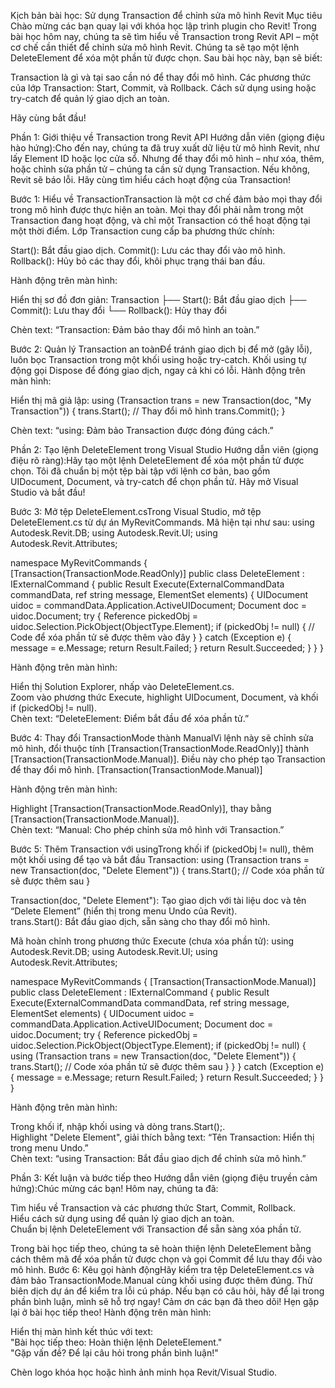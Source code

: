 Kịch bản bài học: Sử dụng Transaction để chỉnh sửa mô hình Revit
Mục tiêu
Chào mừng các bạn quay lại với khóa học lập trình plugin cho Revit! Trong bài học hôm nay, chúng ta sẽ tìm hiểu về Transaction trong Revit API – một cơ chế cần thiết để chỉnh sửa mô hình Revit. Chúng ta sẽ tạo một lệnh DeleteElement để xóa một phần tử được chọn. Sau bài học này, bạn sẽ biết:

Transaction là gì và tại sao cần nó để thay đổi mô hình.
Các phương thức của lớp Transaction: Start, Commit, và Rollback.
Cách sử dụng using hoặc try-catch để quản lý giao dịch an toàn.

Hãy cùng bắt đầu!

Phần 1: Giới thiệu về Transaction trong Revit API
Hướng dẫn viên (giọng điệu hào hứng):Cho đến nay, chúng ta đã truy xuất dữ liệu từ mô hình Revit, như lấy Element ID hoặc lọc cửa sổ. Nhưng để thay đổi mô hình – như xóa, thêm, hoặc chỉnh sửa phần tử – chúng ta cần sử dụng Transaction. Nếu không, Revit sẽ báo lỗi. Hãy cùng tìm hiểu cách hoạt động của Transaction!

Bước 1: Hiểu về TransactionTransaction là một cơ chế đảm bảo mọi thay đổi trong mô hình được thực hiện an toàn. Mọi thay đổi phải nằm trong một Transaction đang hoạt động, và chỉ một Transaction có thể hoạt động tại một thời điểm. Lớp Transaction cung cấp ba phương thức chính:

Start(): Bắt đầu giao dịch.
Commit(): Lưu các thay đổi vào mô hình.
Rollback(): Hủy bỏ các thay đổi, khôi phục trạng thái ban đầu.

Hành động trên màn hình:  

Hiển thị sơ đồ đơn giản:  Transaction
├── Start(): Bắt đầu giao dịch
├── Commit(): Lưu thay đổi
└── Rollback(): Hủy thay đổi


Chèn text: “Transaction: Đảm bảo thay đổi mô hình an toàn.”


Bước 2: Quản lý Transaction an toànĐể tránh giao dịch bị để mở (gây lỗi), luôn bọc Transaction trong một khối using hoặc try-catch. Khối using tự động gọi Dispose để đóng giao dịch, ngay cả khi có lỗi.
Hành động trên màn hình:  

Hiển thị mã giả lập:  using (Transaction trans = new Transaction(doc, "My Transaction"))
{
    trans.Start();
    // Thay đổi mô hình
    trans.Commit();
}


Chèn text: “using: Đảm bảo Transaction được đóng đúng cách.”




Phần 2: Tạo lệnh DeleteElement trong Visual Studio
Hướng dẫn viên (giọng điệu rõ ràng):Hãy tạo một lệnh DeleteElement để xóa một phần tử được chọn. Tôi đã chuẩn bị một tệp bài tập với lệnh cơ bản, bao gồm UIDocument, Document, và try-catch để chọn phần tử. Hãy mở Visual Studio và bắt đầu!

Bước 3: Mở tệp DeleteElement.csTrong Visual Studio, mở tệp DeleteElement.cs từ dự án MyRevitCommands. Mã hiện tại như sau:
using Autodesk.Revit.DB;
using Autodesk.Revit.UI;
using Autodesk.Revit.Attributes;

namespace MyRevitCommands
{
    [Transaction(TransactionMode.ReadOnly)]
    public class DeleteElement : IExternalCommand
    {
        public Result Execute(ExternalCommandData commandData, ref string message, ElementSet elements)
        {
            UIDocument uidoc = commandData.Application.ActiveUIDocument;
            Document doc = uidoc.Document;
            try
            {
                Reference pickedObj = uidoc.Selection.PickObject(ObjectType.Element);
                if (pickedObj != null)
                {
                    // Code để xóa phần tử sẽ được thêm vào đây
                }
            }
            catch (Exception e)
            {
                message = e.Message;
                return Result.Failed;
            }
            return Result.Succeeded;
        }
    }
}

Hành động trên màn hình:  

Hiển thị Solution Explorer, nhấp vào DeleteElement.cs.  
Zoom vào phương thức Execute, highlight UIDocument, Document, và khối if (pickedObj != null).  
Chèn text: “DeleteElement: Điểm bắt đầu để xóa phần tử.”


Bước 4: Thay đổi TransactionMode thành ManualVì lệnh này sẽ chỉnh sửa mô hình, đổi thuộc tính [Transaction(TransactionMode.ReadOnly)] thành [Transaction(TransactionMode.Manual)]. Điều này cho phép tạo Transaction để thay đổi mô hình.
[Transaction(TransactionMode.Manual)]

Hành động trên màn hình:  

Highlight [Transaction(TransactionMode.ReadOnly)], thay bằng [Transaction(TransactionMode.Manual)].  
Chèn text: “Manual: Cho phép chỉnh sửa mô hình với Transaction.”


Bước 5: Thêm Transaction với usingTrong khối if (pickedObj != null), thêm một khối using để tạo và bắt đầu Transaction:
using (Transaction trans = new Transaction(doc, "Delete Element"))
{
    trans.Start();
    // Code xóa phần tử sẽ được thêm sau
}


Transaction(doc, "Delete Element"): Tạo giao dịch với tài liệu doc và tên “Delete Element” (hiển thị trong menu Undo của Revit).  
trans.Start(): Bắt đầu giao dịch, sẵn sàng cho thay đổi mô hình.

Mã hoàn chỉnh trong phương thức Execute (chưa xóa phần tử):
using Autodesk.Revit.DB;
using Autodesk.Revit.UI;
using Autodesk.Revit.Attributes;

namespace MyRevitCommands
{
    [Transaction(TransactionMode.Manual)]
    public class DeleteElement : IExternalCommand
    {
        public Result Execute(ExternalCommandData commandData, ref string message, ElementSet elements)
        {
            UIDocument uidoc = commandData.Application.ActiveUIDocument;
            Document doc = uidoc.Document;
            try
            {
                Reference pickedObj = uidoc.Selection.PickObject(ObjectType.Element);
                if (pickedObj != null)
                {
                    using (Transaction trans = new Transaction(doc, "Delete Element"))
                    {
                        trans.Start();
                        // Code xóa phần tử sẽ được thêm sau
                    }
                }
            }
            catch (Exception e)
            {
                message = e.Message;
                return Result.Failed;
            }
            return Result.Succeeded;
        }
    }
}

Hành động trên màn hình:  

Trong khối if, nhập khối using và dòng trans.Start();.  
Highlight "Delete Element", giải thích bằng text: “Tên Transaction: Hiển thị trong menu Undo.”  
Chèn text: “using Transaction: Bắt đầu giao dịch để chỉnh sửa mô hình.”




Phần 3: Kết luận và bước tiếp theo
Hướng dẫn viên (giọng điệu truyền cảm hứng):Chúc mừng các bạn! Hôm nay, chúng ta đã:

Tìm hiểu về Transaction và các phương thức Start, Commit, Rollback.  
Hiểu cách sử dụng using để quản lý giao dịch an toàn.  
Chuẩn bị lệnh DeleteElement với Transaction để sẵn sàng xóa phần tử.

Trong bài học tiếp theo, chúng ta sẽ hoàn thiện lệnh DeleteElement bằng cách thêm mã để xóa phần tử được chọn và gọi Commit để lưu thay đổi vào mô hình.
Bước 6: Kêu gọi hành độngHãy kiểm tra tệp DeleteElement.cs và đảm bảo TransactionMode.Manual cùng khối using được thêm đúng. Thử biên dịch dự án để kiểm tra lỗi cú pháp. Nếu bạn có câu hỏi, hãy để lại trong phần bình luận, mình sẽ hỗ trợ ngay!
Cảm ơn các bạn đã theo dõi! Hẹn gặp lại ở bài học tiếp theo!
Hành động trên màn hình:  

Hiển thị màn hình kết thúc với text:  
"Bài học tiếp theo: Hoàn thiện lệnh DeleteElement."  
"Gặp vấn đề? Để lại câu hỏi trong phần bình luận!"


Chèn logo khóa học hoặc hình ảnh minh họa Revit/Visual Studio.

